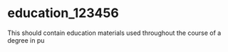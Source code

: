 # education_123456
This should contain education materials used throughout the course of a degree in pu
